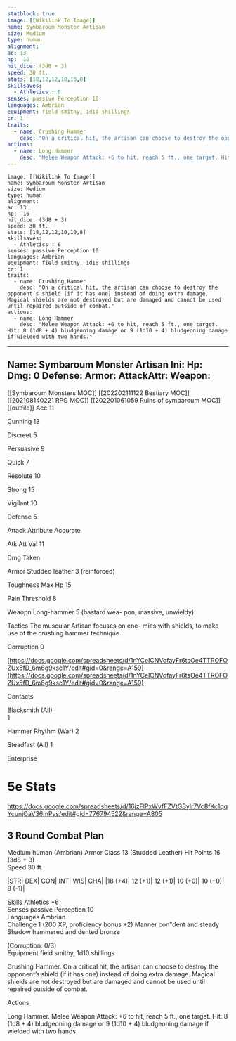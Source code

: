 ```yaml
---
statblock: true
image: [[Wikilink To Image]]
name: Symbaroum Monster Artisan
size: Medium
type: human
alignment:
ac: 13
hp:  16
hit_dice: (3d8 + 3)
speed: 30 ft.
stats: [18,12,12,10,10,8]
skillsaves:
  - Athletics : 6
senses: passive Perception 10
languages: Ambrian
equipment: field smithy, 1d10 shillings
cr: 1
traits:
  - name: Crushing Hammer
    desc: "On a critical hit, the artisan can choose to destroy the opponent’s shield (if it has one) instead of doing extra damage. Magical shields are not destroyed but are damaged and cannot be used until repaired outside of combat."
actions:
  - name: Long Hammer
    desc: "Melee Weapon Attack: +6 to hit, reach 5 ft., one target. Hit: 8 (1d8 + 4) bludgeoning damage or 9 (1d10 + 4) bludgeoning damage if wielded with two hands."
---
```

```statblock
image: [[Wikilink To Image]]
name: Symbaroum Monster Artisan
size: Medium
type: human
alignment:
ac: 13
hp:  16
hit_dice: (3d8 + 3)
speed: 30 ft.
stats: [18,12,12,10,10,8]
skillsaves:
  - Athletics : 6
senses: passive Perception 10
languages: Ambrian
equipment: field smithy, 1d10 shillings
cr: 1
traits:
  - name: Crushing Hammer
    desc: "On a critical hit, the artisan can choose to destroy the opponent’s shield (if it has one) instead of doing extra damage. Magical shields are not destroyed but are damaged and cannot be used until repaired outside of combat."
actions:
  - name: Long Hammer
    desc: "Melee Weapon Attack: +6 to hit, reach 5 ft., one target. Hit: 8 (1d8 + 4) bludgeoning damage or 9 (1d10 + 4) bludgeoning damage if wielded with two hands."
```
---
Name: Symbaroum Monster Artisan
Ini: 
Hp: 
Dmg: 0
Defense: 
Armor: 
AttackAttr: 
Weapon: 
---
[[Symbaroum Monsters MOC]]
[[202202111122 Bestiary MOC]]
[[202108140221 RPG MOC]]
[[202201061059 Ruins of symbaroum MOC]]
[[outfile]]
Acc 11

Cunning 13

Discreet 5

Persuasive 9

Quick 7

Resolute 10

Strong 15

Vigilant 10

Defense 5

Attack Attribute Accurate

Atk Att Val 11

Dmg Taken

Armor Studded leather 3 (reinforced)

Toughness Max Hp 15

Pain Threshold 8

Weaopn Long-hammer 5 (bastard wea- pon, massive, unwieldy)

Tactics The muscular Artisan focuses on ene- mies with shields, to make use of the crushing hammer technique.

Corruption 0

[https://docs.google.com/spreadsheets/d/1nYCeICNVofayFr6tsOe4TTROFOZUx5fD_6m6g9ksc1Y/edit#gid=0&range=A159](https://docs.google.com/spreadsheets/d/1nYCeICNVofayFr6tsOe4TTROFOZUx5fD_6m6g9ksc1Y/edit#gid=0&range=A159)

Contacts

Blacksmith (All)  
1

Hammer Rhythm (War) 2

Steadfast (All) 1

Enterprise

# 5e Stats 
https://docs.google.com/spreadsheets/d/16jzFlPxWvfFZVtGBylr7Vc8fKc1qqYcunjOaV36mPys/edit#gid=776794522&range=A805
## 3 Round Combat Plan
Medium human (Ambrian)
Armor Class 13 (Studded Leather) Hit Points 16 (3d8 + 3)  
Speed 30 ft.

|STR| DEX| CON| INT| WIS| CHA|
|18 (+4)| 12 (+1)| 12 (+1)| 10 (+0)| 10 (+0)| 8 (-1)|

Skills Athletics +6  
Senses passive Perception 10  
Languages Ambrian  
Challenge 1 (200 XP, proficiency bonus +2) Manner con"dent and steady  
Shadow hammered and dented bronze

(Corruption: 0/3)  
Equipment field smithy, 1d10 shillings

Crushing Hammer. On a critical hit, the artisan can choose to destroy the opponent’s shield (if it has one) instead of doing extra damage. Magical shields are not destroyed but are damaged and cannot be used until repaired outside of combat.

Actions

Long Hammer. Melee Weapon Attack: +6 to hit, reach 5 ft., one target. Hit: 8 (1d8 + 4) bludgeoning damage or 9 (1d10 + 4) bludgeoning damage if wielded with two hands.


